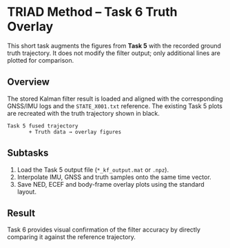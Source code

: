 # TRIAD Method – Task 6 Truth Overlay

This short task augments the figures from **Task 5** with the recorded ground
truth trajectory. It does not modify the filter output; only additional lines are
plotted for comparison.

## Overview

The stored Kalman filter result is loaded and aligned with the corresponding
GNSS/IMU logs and the `STATE_X001.txt` reference. The existing Task 5 plots are
recreated with the truth trajectory shown in black.

```text
Task 5 fused trajectory
       + Truth data → overlay figures
```

## Subtasks

1. Load the Task 5 output file (`*_kf_output.mat` or `.npz`).
2. Interpolate IMU, GNSS and truth samples onto the same time vector.
3. Save NED, ECEF and body-frame overlay plots using the standard layout.

## Result

Task 6 provides visual confirmation of the filter accuracy by directly comparing
it against the reference trajectory.
